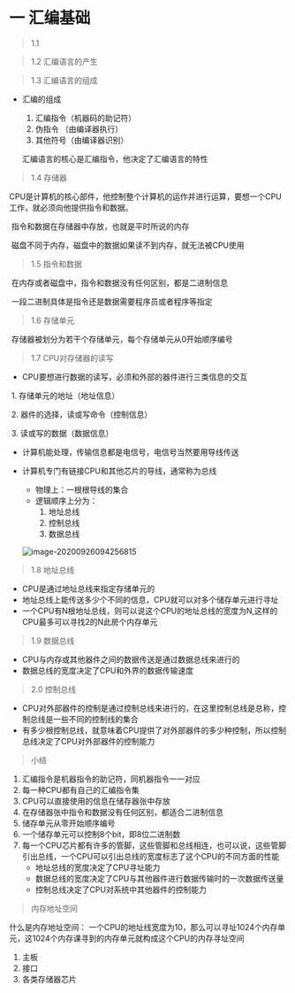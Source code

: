 #  一 汇编基础

> 1.1



> 1.2 汇编语言的产生



> 1.3 汇编语言的组成

* 汇编的组成

  1. 汇编指令（机器码的助记符）
  2. 伪指令 （由编译器执行）
  3. 其他符号（由编译器识别）

  汇编语言的核心是汇编指令，他决定了汇编语言的特性

  

> 1.4 存储器

​		CPU是计算机的核心部件，他控制整个计算机的运作并进行运算，要想一个CPU工作，就必须向他提供指令和数据。

​		指令和数据在存储器中存放，也就是平时所说的内存

​		磁盘不同于内存，磁盘中的数据如果读不到内存，就无法被CPU使用

> 1.5 指令和数据

​		在内存或者磁盘中，指令和数据没有任何区别，都是二进制信息

​		一段二进制具体是指令还是数据需要程序员或者程序等指定

> 1.6 存储单元

​		存储器被划分为若干个存储单元，每个存储单元从0开始顺序编号

> 1.7 CPU对存储器的读写

* CPU要想进行数据的读写，必须和外部的器件进行三类信息的交互

​				1. 存储单元的地址（地址信息）

​				2. 器件的选择，读或写命令（控制信息）

​				3. 读或写的数据（数据信息）

* 计算机能处理，传输信息都是电信号，电信号当然要用导线传送

* 计算机专门有链接CPU和其他芯片的导线，通常称为总线

  * 物理上：一根根导线的集合
  * 逻辑顺序上分为：
    1. 地址总线
    2. 控制总线
    3. 数据总线

  ![image-20200926094256815](C:\Users\Z-X-L\AppData\Roaming\Typora\typora-user-images\image-20200926094256815.png)

> 1.8 地址总线

* CPU是通过地址总线来指定存储单元的
* 地址总线上能传送多少个不同的信息，CPU就可以对多个储存单元进行寻址
* 一个CPU有N根地址总线，则可以说这个CPU的地址总线的宽度为N,这样的CPU最多可以寻找2的N此房个内存单元

> 1.9 数据总线

* CPU与内存或其他器件之间的数据传送是通过数据总线来进行的
* 数据总线的宽度决定了CPU和外界的数据传输速度

> 2.0 控制总线

* CPU对外部器件的控制是通过控制总线来进行的，在这里控制总线是总称，控制总线是一些不同的控制线的集合
* 有多少根控制总线，就意味着CPU提供了对外部器件的多少种控制，所以控制总线决定了CPU对外部器件的控制能力

> 小结

1. 汇编指令是机器指令的助记符，同机器指令一一对应
2. 每一种CPU都有自己的汇编指令集
3. CPU可以直接使用的信息在储存器张中存放
4. 在存储器张中指令和数据没有任何区别，都适合二进制信息
5. 储存单元从零开始顺序编号
6. 一个储存单元可以控制8个bit，即8位二进制数
7. 每一个CPU芯片都有许多的管脚，这些管脚和总线相连，也可以说，这些管脚引出总线，一个CPU可以引出总线的宽度标志了这个CPU的不同方面的性能
   * 地址总线的宽度决定了CPU寻址能力
   * 数据总线的宽度决定了CPU与其他器件进行数据传输时的一次数据传送量
   * 控制总线决定了CPU对系统中其他器件的控制能力



> 内存地址空间

什么是内存地址空间： 一个CPU的地址线宽度为10，那么可以寻址1024个内存单元，这1024个内存课寻到的内存单元就构成这个CPU的内存寻址空间

1. 主板
2. 接口
3. 各类存储器芯片